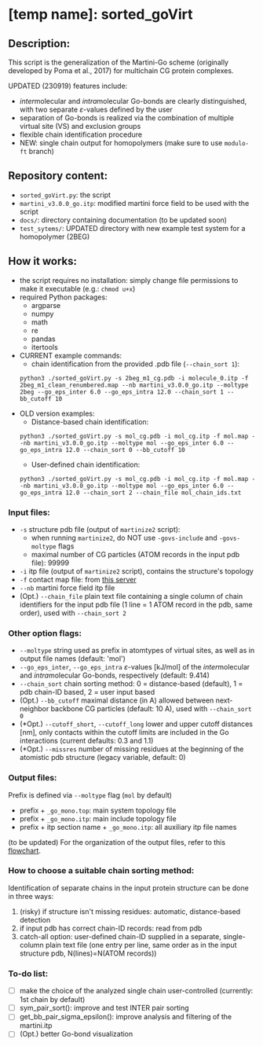 # [temp name]: sorted_goVirt
## Description:
This script is the generalization of the Martini-Go scheme (originally developed by Poma et al., 2017) for multichain CG protein complexes.

UPDATED (230919) features include:
 - *inter*molecular and *intra*molecular Go-bonds are clearly distinguished, with two separate $\varepsilon$-values defined by the user
 - separation of Go-bonds is realized via the combination of multiple virtual site (VS) and exclusion groups
 - flexible chain identification procedure
 - NEW: single chain output for homopolymers (make sure to use `modulo-ft` branch)

## Repository content:
- `sorted_goVirt.py`: the script
- `martini_v3.0.0_go.itp`: modified martini force field to be used with the script
- `docs/`: directory containing documentation (to be updated soon)
- `test_sytems/`: UPDATED directory with new example test system for a homopolymer (2BEG)

## How it works:
- the script requires no installation: simply change file permissions to make it executable (e.g.: `chmod u+x`)
- required Python packages:
  - argparse
  - numpy
  - math
  - re
  - pandas
  - itertools
- CURRENT example commands:
  - chain identification from the provided .pdb file (`--chain_sort 1`):
  ```commandline
  python3 ./sorted_goVirt.py -s 2beg_m1_cg.pdb -i molecule_0.itp -f 2beg_m1_clean_renumbered.map --nb martini_v3.0.0_go.itp --moltype 2beg --go_eps_inter 6.0 --go_eps_intra 12.0 --chain_sort 1 --bb_cutoff 10
  ```
- OLD version examples:
  - Distance-based chain identification:
  ```commandline
  python3 ./sorted_goVirt.py -s mol_cg.pdb -i mol_cg.itp -f mol.map --nb martini_v3.0.0_go.itp --moltype mol --go_eps_inter 6.0 --go_eps_intra 12.0 --chain_sort 0 --bb_cutoff 10
  ```
  - User-defined chain identification:
  ```commandline
  python3 ./sorted_goVirt.py -s mol_cg.pdb -i mol_cg.itp -f mol.map --nb martini_v3.0.0_go.itp --moltype mol --go_eps_inter 6.0 --go_eps_intra 12.0 --chain_sort 2 --chain_file mol_chain_ids.txt
  ```

### Input files:
- `-s` structure pdb file (output of `martinize2` script):
  - when running `martinize2`, do NOT use `-govs-include` and `-govs-moltype` flags
  - maximal number of CG particles (ATOM records in the input pdb file): 99999
- `-i` itp file (output of `martinize2` script), contains the structure's topology
- `-f` contact map file: from [this server](http://info.ifpan.edu.pl/~rcsu/rcsu/index.html)
- `--nb` martini force field itp file
- (Opt.) `--chain_file` plain text file containing a single column of chain identifiers for the input pdb file (1 line = 1 ATOM record in the pdb, same order), used with  `--chain_sort 2`
### Other option flags:
- `--moltype` string used as prefix in atomtypes of virtual sites, as well as in output file names (default: 'mol')
- `--go_eps_inter`, `--go_eps_intra` $\varepsilon$-values [kJ/mol] of the *inter*molecular and *intra*molecular Go-bonds, respectively (default: 9.414)
- `--chain_sort` chain sorting method: 0 = distance-based (default), 1 = pdb chain-ID based, 2 = user input based
- (Opt.) `--bb_cutoff` maximal distance (in A) allowed between next-neighbor backbone CG particles (default: 10 A), used with  `--chain_sort 0`
- (\*Opt.) `--cutoff_short`, `--cutoff_long` lower and upper cutoff distances [nm], only contacts within the cutoff limits are included in the Go interactions (current defaults: 0.3 and 1.1)
- (\*Opt.) `--missres` number of missing residues at the beginning of the atomistic pdb structure (legacy variable, default: 0)

### Output files:
Prefix is defined via `--moltype` flag (`mol` by default)
- prefix + `_go_mono.top`: main system topology file 
- prefix + `_go_mono.itp`: main include topology file
- prefix + itp section name + `_go_mono.itp`: all auxiliary itp file names

(to be updated) For the organization of the output files, refer to this [flowchart](https://github.com/kkorshunova/multichain-martini-go/blob/master/docs/MGo_top_A1.pdf).

### How to choose a suitable chain sorting method:
Identification of separate chains in the input protein structure can be done in three ways:
 1. (risky) if structure isn't missing residues: automatic, distance-based detection
 2. if input pdb has correct chain-ID records: read from pdb
 3. catch-all option: user-defined chain-ID supplied in a separate, single-column plain text file (one entry per line, same order as in the input structure pdb, N(lines)=N(ATOM records)) 

### To-do list:
- [ ] make the choice of the analyzed single chain user-controlled (currently: 1st chain by default)
- [ ] sym_pair_sort(): improve and test INTER pair sorting
- [ ] get_bb_pair_sigma_epsilon(): improve analysis and filtering of the martini.itp
- [ ] (Opt.) better Go-bond visualization